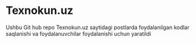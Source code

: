 # Texnokun.uz
Ushbu Git hub repo Texnokun.uz saytidagi postlarda foydalanilgan kodlar saqlanishi va foydalanuvchilar foydalanishi uchun yaratildi
